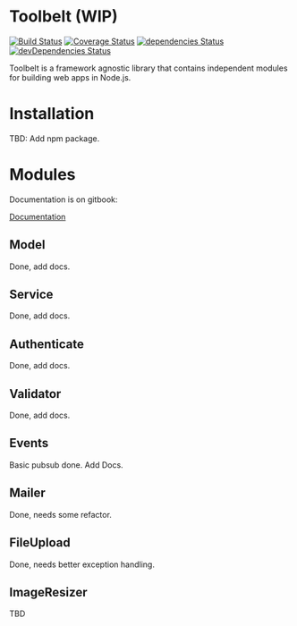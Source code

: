# Toolbelt (WIP)

[![Build Status](https://travis-ci.org/radenkovic/toolbelt.svg?branch=master)](https://travis-ci.org/radenkovic/toolbelt)
[![Coverage Status](https://coveralls.io/repos/github/radenkovic/toolbelt/badge.svg)](https://coveralls.io/github/radenkovic/toolbelt)
[![dependencies Status](https://david-dm.org/radenkovic/toolbelt/status.svg)](https://david-dm.org/radenkovic/toolbelt)
[![devDependencies Status](https://david-dm.org/radenkovic/toolbelt/dev-status.svg)](https://david-dm.org/radenkovic/toolbelt?type=dev)

Toolbelt is a framework agnostic library that contains independent modules for 
building web apps in Node.js.

# Installation

TBD: Add npm package.

# Modules

Documentation is on gitbook: 

[Documentation](https://radenkovic.gitbook.io/toolbelt/)

## Model

Done, add docs.

## Service

Done, add docs.

## Authenticate

Done, add docs.

## Validator

Done, add docs.

## Events

Basic pubsub done. Add Docs.

## Mailer

Done, needs some refactor.

## FileUpload

Done, needs better exception handling.

## ImageResizer

TBD

